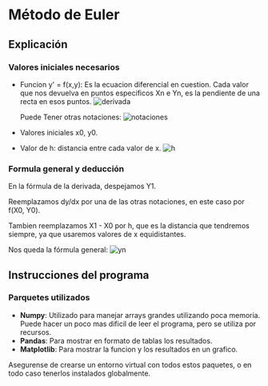 # Método de Euler

## Explicación

### Valores iniciales necesarios
* Funcion y' = f(x,y): Es la ecuacion diferencial en cuestion. Cada valor que nos devuelva en puntos especificos Xn e Yn, es la pendiente de una recta en esos puntos.
![derivada](euler-dydx.png)

    Puede Tener otras notaciones:
    ![notaciones](euler-fxy.png)

* Valores iniciales x0, y0.

* Valor de h: distancia entre cada valor de x.
![h](euler-h.png)

### Formula general y deducción
En la fórmula de la derivada, despejamos Y1.

Reemplazamos dy/dx por una de las otras notaciones, en este caso por f(X0, Y0).

Tambien reemplazamos X1 - X0 por h, que es la distancia que tendremos siempre, ya que usaremos valores de x equidistantes.

Nos queda la fórmula general:
![yn](euler-yn.png)

## Instrucciones del programa
### Parquetes utilizados
* **Numpy**: Utilizado para manejar arrays grandes utilizando poca memoria. Puede hacer un poco mas dificil de leer el programa, pero se utiliza por recursos.
* **Pandas**: Para mostrar en formato de tablas los resultados.
* **Matplotlib**: Para mostrar la funcion y los resultados en un grafico.

Asegurense de crearse un entorno virtual con todos estos paquetes, o en todo caso tenerlos instalados globalmente.